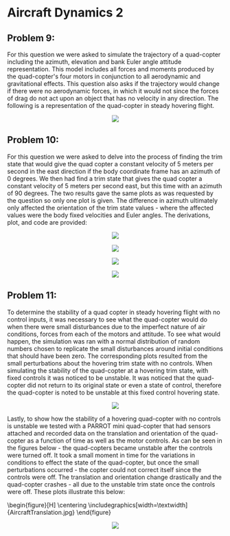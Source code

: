 # Aircraft Dynamics 2


## Problem 9:
For this question we were asked to simulate the trajectory of a quad-copter including the azimuth, elevation and bank Euler angle attitude representation. This model includes all forces and moments produced by the quad-copter's four motors in conjunction to all aerodynamic and gravitational effects. This question also asks if the trajectory would change if there were no aerodynamic forces, in which it would not since the forces of drag do not act upon an object that has no velocity in any direction. The following is a representation of the quad-copter in steady hovering flight.

<p align="center">
  <img src="./Images/Prob9.jpg" />
</p>

## Problem 10:
For this question we were asked to delve into the process of finding the trim state that would give the quad copter a constant velocity of 5 meters per second in the east direction if the body coordinate frame has an azimuth of 0 degrees. We then had find a trim state that gives the quad copter a constant velocity of 5 meters per second east, but this time with an azimuth of 90 degrees. The two results gave the same plots as was requested by the question so only one plot is given. The difference in azimuth ultimately only affected the orientation of the trim state values - where the affected values were the body fixed velocities and Euler angles. The derivations, plot, and code are provided:

<p align="center">
  <img src="./Images/Aircrafthw2Page6.jpg" />
</p>

<p align="center">
  <img src="./Images/Aircrafthw2Page5.jpg" />
</p>

<p align="center">
  <img src="./Images/Aircrafthw2Page7.jpg" />
</p>

<p align="center">
  <img src="./Images/AircraftProb10.jpg" />
</p>

## Problem 11:
To determine the stability of a quad copter in steady hovering flight with no control inputs, it was necessary to see what the quad-copter would do when there were small disturbances due to the imperfect nature of air conditions, forces from each of the motors and attitude. To see what would happen, the simulation was ran with a normal distribution of random numbers chosen to replicate the small disturbances around initial conditions that should have been zero. The corresponding plots resulted from the small perturbations about the hovering trim state with no controls. When simulating the stability of the quad-copter at a hovering trim state, with fixed controls it was noticed to be unstable. It was noticed that the quad-copter did not return to its original state or even a state of control, therefore the quad-copter is noted to be unstable at this fixed control hovering state. 

<p align="center">
  <img src="./Images/RandomVariationQuadcopter.jpg" />
</p>

Lastly, to show how the stability of a hovering quad-copter with no controls is unstable we tested with a PARROT mini quad-copter that had sensors attached and recorded data on the translation and orientation of the quad-copter as a function of time as well as the motor controls. As can be seen in the figures below - the quad-copters became unstable after the controls were turned off. It took a small moment in time for the variations in conditions to effect the state of the quad-copter, but once the small perturbations occurred - the copter could not correct itself since the controls were off. The translation and orientation change drastically and the quad-copter crashes - all due to the unstable trim state once the controls were off. These plots illustrate this below: 

\begin{figure}[H]
\centering
\includegraphics[width=\textwidth]{AircraftTranslation.jpg}
\end{figure}

<p align="center">
  <img src="./Images/AircraftRotation.jpg" />
</p>
